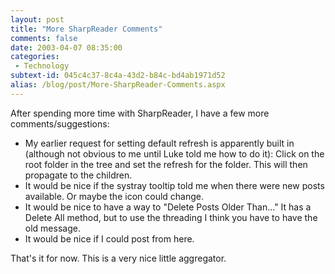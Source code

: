 ```yaml
---
layout: post
title: "More SharpReader Comments"
comments: false
date: 2003-04-07 08:35:00
categories:
 - Technology
subtext-id: 045c4c37-8c4a-43d2-b84c-bd4ab1971d52
alias: /blog/post/More-SharpReader-Comments.aspx
---
```



After spending more time with SharpReader, I have a few more comments/suggestions:

  * My earlier request for setting default refresh is apparently built in (although not obvious to me until Luke told me how to do it): Click on the root folder in the tree and set the refresh for the folder. This will then propagate to the children.
  * It would be nice if the systray tooltip told me when there were new posts available. Or maybe the icon could change.
  * It would be nice to have a way to "Delete Posts Older Than..." It has a Delete All method, but to use the threading I think you have to have the old message.
  * It would be nice if I could post from here.

That's it for now. This is a very nice little aggregator.
